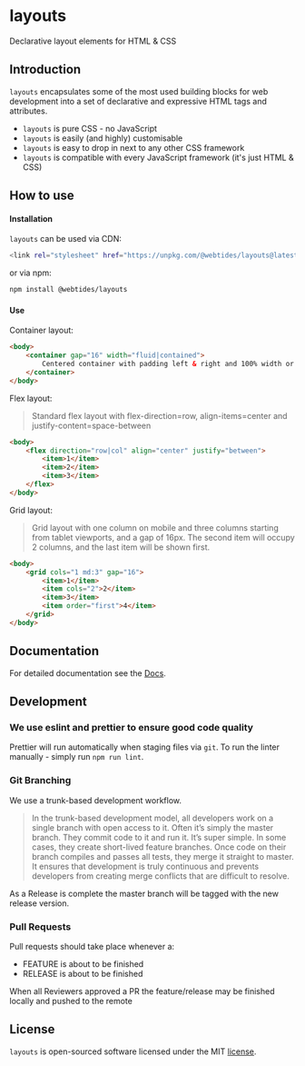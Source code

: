 # layouts

Declarative layout elements for HTML & CSS

## Introduction

`layouts` encapsulates some of the most used building blocks for web development into a set of declarative and expressive HTML tags and attributes.

* `layouts` is pure CSS - no JavaScript
* `layouts` is easily (and highly) customisable
* `layouts` is easy to drop in next to any other CSS framework
* `layouts` is compatible with every JavaScript framework (it's just HTML & CSS)

## How to use

#### Installation

`layouts` can be used via CDN:

```sh
<link rel="stylesheet" href="https://unpkg.com/@webtides/layouts@latest/css/layouts.css"/>
``` 

or via npm: 

```sh
npm install @webtides/layouts
```

#### Use

Container layout:

```html
<body>
    <container gap="16" width="fluid|contained">
        Centered container with padding left & right and 100% width or a max-width
    </container>
</body>
```

Flex layout:
> Standard flex layout with flex-direction=row, align-items=center and justify-content=space-between

```html
<body>
    <flex direction="row|col" align="center" justify="between">
        <item>1</item>
        <item>2</item>
        <item>3</item>
    </flex>
</body>
```

Grid layout:
> Grid layout with one column on mobile and three columns starting from tablet viewports, and a gap of 16px. The second item will occupy 2 columns, and the last item will be shown first.

```html
<body>
    <grid cols="1 md:3" gap="16">
        <item>1</item>
        <item cols="2">2</item>
        <item>3</item>
        <item order="first">4</item>
    </grid>
</body>
```

## Documentation

For detailed documentation see the [Docs](docs/README.md).

## Development

### We use eslint and prettier to ensure good code quality

Prettier will run automatically when staging files via `git`.
To run the linter manually - simply run `npm run lint`.

### Git Branching

We use a trunk-based development workflow.

> In the trunk-based development model, all developers work on a single branch with open access to it. Often it’s simply the master branch. They commit code to it and run it. It’s super simple.
> In some cases, they create short-lived feature branches. Once code on their branch compiles and passes all tests, they merge it straight to master. It ensures that development is truly continuous and prevents developers from creating merge conflicts that are difficult to resolve.

As a Release is complete the master branch will be tagged with the new release version.

### Pull Requests 

Pull requests should take place whenever a: 

- FEATURE is about to be finished
- RELEASE is about to be finished   

When all Reviewers approved a PR the feature/release may be finished locally and pushed to the remote

## License

`layouts` is open-sourced software licensed under the MIT [license](LICENSE).
